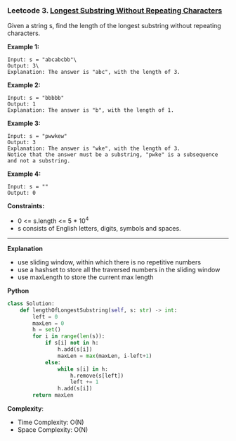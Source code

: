 ### Leetcode 3. [Longest Substring Without Repeating Characters](https://leetcode.com/problems/longest-substring-without-repeating-characters/)
Given a string s, find the length of the longest substring without repeating characters.

**Example 1:**

```
Input: s = "abcabcbb"\
Output: 3\
Explanation: The answer is "abc", with the length of 3.
```

**Example 2:**

```
Input: s = "bbbbb"
Output: 1
Explanation: The answer is "b", with the length of 1.
```
**Example 3:**

```
Input: s = "pwwkew"
Output: 3
Explanation: The answer is "wke", with the length of 3.
Notice that the answer must be a substring, "pwke" is a subsequence and not a substring.
```

**Example 4:**

```
Input: s = ""
Output: 0
```

**Constraints:**

- 0 <= s.length <= 5 * 10<sup>4</sup>
- s consists of English letters, digits, symbols and spaces.

******************************
**Explanation**
- use sliding window, within which there is no repetitive numbers
- use a hashset to store all the traversed numbers in the sliding window
- use maxLength to store the current max length

**Python**

```python
class Solution:
    def lengthOfLongestSubstring(self, s: str) -> int:
        left = 0 
        maxLen = 0
        h = set()
        for i in range(len(s)):
            if s[i] not in h:
                h.add(s[i])
                maxLen = max(maxLen, i-left+1)
            else:
                while s[i] in h:
                    h.remove(s[left])
                    left += 1
                h.add(s[i])
        return maxLen  
```

**Complexity**:

- Time Complexity: O(N)
- Space Complexity: O(N)
